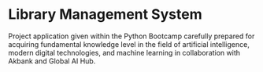 # Library Management System
 Project application given within the Python Bootcamp carefully prepared for acquiring fundamental knowledge level in the field of artificial intelligence, modern digital technologies, and machine learning in collaboration with Akbank and Global AI Hub.
